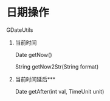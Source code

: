 # 日期操作

GDateUtils

1. 当前时间

    Date getNow()

    String getNow2Str(String format)

2. 当前时间延后***

    Date getAfter(int val, TimeUnit unit)